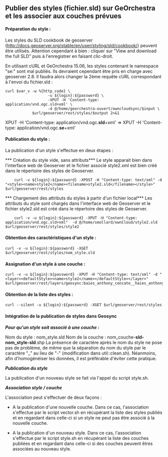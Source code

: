 Publier des styles (fichier.sld) sur GeOrchestra et les associer aux couches prévues
--

#### Préparation du style :

Les styles du SLD cookbook de geoserver (http://docs.geoserver.org/stable/en/user/styling/sld/cookbook/)  peuvent être utilisés. Attention cependant à bien : cliquer sur "View and download the full SLD" puis à l'enregistrer en faisant clic-droit.

En utilisant cURL et GeOrchestra 15.06, les styles contenant le namespace "se:" sont mal publiés. Ils devraient cependant être pris en charge avec geoserver 2.8. Il faudra alors changer la 2ème requête cURL correspondant à l'envoi du fichier.sld :

	curl $var_v -w %{http_code} \
	                   -u ${login}:${password} \
	                   -XPUT -H 'Content-type: application/vnd.ogc.sld+xml' \
	                   -d @/home/georchestra-ouvert/owncloudsync/$input \
	            $url/geoserver/rest/styles/$output 2>&1
XPUT -H 'Content-type: application/vnd.ogc.**sld**+xml' => XPUT -H 'Content-type: application/vnd.ogc.**se**+xml'

#### Publication du style :

La publication d'un style s'effectue en deux étapes :

*** Création du style vide, sans attributs***
Le style apparait bien dans l'interface web de Geoserver et le fichier associé style2.xml est bien créé dans le répertoire des styles de Geoserver.

		curl -v ${login}:${password} -XPOST -H "Content-type: text/xml" -d "<style><name>style2</name><filename>style2.sld</filename></style>" $url/geoserver/rest/styles

*** Chargement des attributs du styles à partir d'un fichier local***
Les attributs du style sont chargés dans l'interface web de Geoserver et le fichier style2.sld est créé dans le répertoire des styles de Geoserver.

		curl -v -u ${login}:${password} -XPUT -H "Content-type: application/vnd.ogc.sld+xml"  -d @/home/smollard/ownCloud/style2.sld $url/geoserver/rest/styles/style2


#### Obtention des caractéristiques d'un style :

	curl -v -u ${login}:${password} -XGET $url/geoserver/rest/styles/nom_style.sld

#### Assignation d'un style à une couche :

	curl -v -u ${login}:${password} -XPUT -H "Content-type: text/xml" -d "<layer><defaultStyle><name>style2</name></defaultStyle></layer>"  $url/geoserver/rest/layers/geosync:baies_anthony_concate__haies_anthony_concate

#### Obtention de la liste des styles :

	curl --silent -u ${login}:${password} -XGET $url/geoserver/rest/styles

#### Intégration de la publication de styles dans Geosync

***Pour qu'un style soit associé à une couche :***

Nom du style : nom_style.sld
Nom de la couche : nom_couche-**sld-nom_style-sld**.shp
La présence de caractère après le nom du style ne pose pas de problème, de même que la séparation du nom du style par le caractère "_" au lieu de "-" (modification dans util::clean.sh). Néanmoins, afin d'homogénéiser les données, il est préférable d'éviter cette pratique.

***Publication du style***

La publication d'un nouveau style se fait via l'appel du script style.sh. 

***Association style / couche***

L'association peut s'effectuer de deux façons :

- A la publication d'une nouvelle couche. Dans ce cas, l'association s'effectue par le script vector.sh en récupérant la liste des styles publiés et en regardant dans celle-ci si un style ne peut pas être associé à la nouvelle couche.

- A la publication d'un nouveau style. Dans ce cas, l'association s'effectue par le script style.sh en récupérant la liste des couches publiées et en regardant dans celle-ci si des couches peuvent êtres associées au nouveau style.



